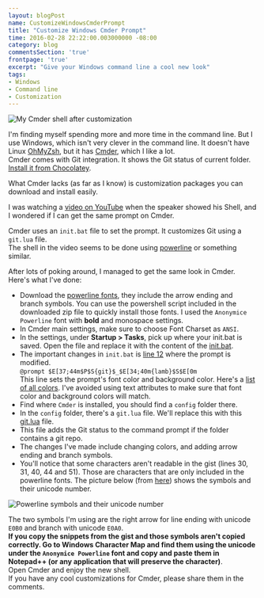 ```yaml
---
layout: blogPost
name: CustomizeWindowsCmderPrompt
title: "Customize Windows Cmder Prompt"
time: 2016-02-28 22:22:00.003000000 -08:00
category: blog
commentsSection: 'true'
frontpage: 'true'
excerpt: "Give your Windows command line a cool new look"
tags: 
- Windows
- Command line
- Customization
---
```


<img class="imageInCenter" title="My Cmder shell after customization" src="{{ site.imgFolder_blog }}{{ page.name }}/CmderPrompt.jpg">
  
I'm finding myself spending more and more time in the command line. But I use Windows, which isn't very clever in the command line. It doesn't have Linux [OhMyZsh](http://ohmyz.sh/), but it has [Cmder](http://cmder.net/), which I like a lot.  
Cmder comes with Git integration. It shows the Git status of current folder. [Install it from Chocolatey](https://chocolatey.org/packages/Cmder/1.1.4.101).  
  
What Cmder lacks (as far as I know) is customization packages you can download and install easily.  
  
I was watching a [video on YouTube](https://youtu.be/zmjfh099zYg?t=10m54s) when the speaker showed his Shell, and I wondered if I can get the same prompt on Cmder.  
  
Cmder uses an `init.bat` file to set the prompt. It customizes Git using a `git.lua` file.  
The shell in the video seems to be done using [powerline](https://github.com/powerline/powerline) or something similar.  
  
After lots of poking around, I managed to get the same look in Cmder. Here's what I've done:  
- Download the [powerline fonts](https://github.com/powerline/fonts), they include the arrow ending and branch symbols. You can use the powershell script included in the downloaded zip file to quickly install those fonts. I used the `Anonymice Powerline` font with **bold** and monospace settings.  
- In Cmder main settings, make sure to choose Font Charset as `ANSI`.  
- In the settings, under **Startup > Tasks**, pick up where your init.bat is saved. Open the file and replace it with the content of the [init.bat](https://gist.github.com/AmrEldib/1d31cd54409a8ec612df#file-init-bat).  
- The important changes in `init.bat` is [line 12](https://gist.github.com/AmrEldib/1d31cd54409a8ec612df#file-init-bat-L12) where the prompt is modified.  
`@prompt $E[37;44m$P$S{git}$_$E[34;40m{lamb}$S$E[0m`  
This line sets the prompt's font color and background color. Here's a [list of all colors](http://ascii-table.com/ansi-escape-sequences.php). I've avoided using text attributes to make sure that font color and background colors will match.  
- Find where `Cmder` is installed, you should find a `config` folder there.  
- In the `config` folder, there's a `git.lua` file. We'll replace this with this [git.lua](https://gist.github.com/AmrEldib/1d31cd54409a8ec612df#file-git-lua) file.  
- This file adds the Git status to the command prompt if the folder contains a git repo.  
- The changes I've made include changing colors, and adding arrow ending and branch symbols.  
- You'll notice that some characters aren't readable in the gist (lines 30, 31, 40, 44 and 51). Those are characters that are only included in the powerline fonts. The picture below (from [here](https://gist.github.com/agnoster/3712874)) shows the symbols and their unicode number.  
  
<img class="imageInCenter" title="Powerline symbols and their unicode number" src="{{ site.imgFolder_blog }}{{ page.name }}/Characters.jpg">
  
The two symbols I'm using are the right arrow for line ending with unicode `E0B0` and branch with unicode `E0A0`.  
**If you copy the snippets from the gist and those symbols aren't copied correctly. Go to Windows Character Map and find them using the unicode under the `Anonymice Powerline` font and copy and paste them in Notepad++ (or any application that will preserve the character)**.  
Open Cmder and enjoy the new shell.  
If you have any cool customizations for Cmder, please share them in the comments.  